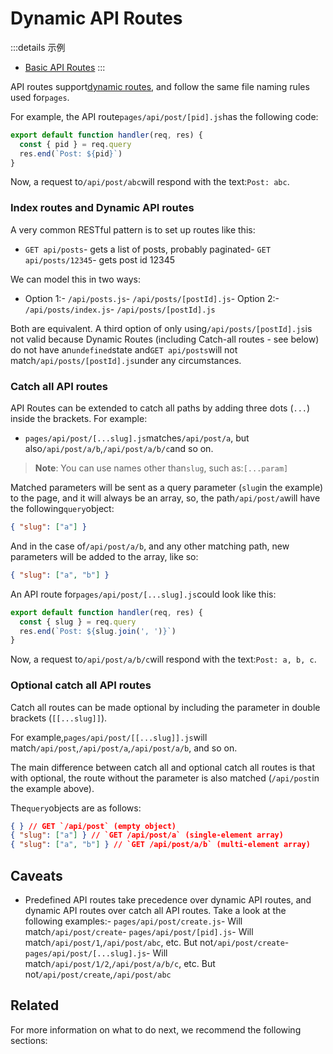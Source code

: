 # Dynamic API Routes

:::details 示例
- [Basic API Routes](https://github.com/vercel/next.js/tree/canary/examples/api-routes)
:::

API routes support[dynamic routes](/docs/routing/dynamic-routes), and follow the same file naming rules used for`pages`.

For example, the API route`pages/api/post/[pid].js`has the following code:

```js
export default function handler(req, res) {
  const { pid } = req.query
  res.end(`Post: ${pid}`)
}

```

Now, a request to`/api/post/abc`will respond with the text:`Post: abc`.

### Index routes and Dynamic API routes

A very common RESTful pattern is to set up routes like this:

- `GET api/posts`- gets a list of posts, probably paginated- `GET api/posts/12345`- gets post id 12345

We can model this in two ways:

- Option 1:- `/api/posts.js`- `/api/posts/[postId].js`- Option 2:- `/api/posts/index.js`- `/api/posts/[postId].js`

Both are equivalent. A third option of only using`/api/posts/[postId].js`is not valid because Dynamic Routes (including Catch-all routes - see below) do not have an`undefined`state and`GET api/posts`will not match`/api/posts/[postId].js`under any circumstances.

### Catch all API routes

API Routes can be extended to catch all paths by adding three dots (`...`) inside the brackets. For example:

- `pages/api/post/[...slug].js`matches`/api/post/a`, but also`/api/post/a/b`,`/api/post/a/b/c`and so on.

> **Note**: You can use names other than`slug`, such as:`[...param]`

Matched parameters will be sent as a query parameter (`slug`in the example) to the page, and it will always be an array, so, the path`/api/post/a`will have the following`query`object:

```json
{ "slug": ["a"] }

```

And in the case of`/api/post/a/b`, and any other matching path, new parameters will be added to the array, like so:

```json
{ "slug": ["a", "b"] }

```

An API route for`pages/api/post/[...slug].js`could look like this:

```js
export default function handler(req, res) {
  const { slug } = req.query
  res.end(`Post: ${slug.join(', ')}`)
}

```

Now, a request to`/api/post/a/b/c`will respond with the text:`Post: a, b, c`.

### Optional catch all API routes

Catch all routes can be made optional by including the parameter in double brackets (`[[...slug]]`).

For example,`pages/api/post/[[...slug]].js`will match`/api/post`,`/api/post/a`,`/api/post/a/b`, and so on.

The main difference between catch all and optional catch all routes is that with optional, the route without the parameter is also matched (`/api/post`in the example above).

The`query`objects are as follows:

```json
{ } // GET `/api/post` (empty object)
{ "slug": ["a"] } // `GET /api/post/a` (single-element array)
{ "slug": ["a", "b"] } // `GET /api/post/a/b` (multi-element array)

```

## Caveats

- Predefined API routes take precedence over dynamic API routes, and dynamic API routes over catch all API routes. Take a look at the following examples:- `pages/api/post/create.js`- Will match`/api/post/create`- `pages/api/post/[pid].js`- Will match`/api/post/1`,`/api/post/abc`, etc. But not`/api/post/create`- `pages/api/post/[...slug].js`- Will match`/api/post/1/2`,`/api/post/a/b/c`, etc. But not`/api/post/create`,`/api/post/abc`

## Related

For more information on what to do next, we recommend the following sections:


